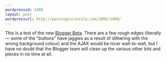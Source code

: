 ```yaml
---
wordpressid: 1400
layout: post
wordpressurl: http://passingcuriosity.com/2006/1400/
---
```

This is a test of the new <a href="http://beta.blogger.com/">Blogger Beta</a>. There are a few rough edges (literally &mdash; some of the "buttons" have jaggies as a result of dithering with the wrong background colour) and the AJAX would be nicer wall-to-wall, but I have no doubt that the Blogger team will clean up the various other bits and pieces in no time at all.
